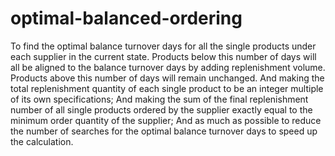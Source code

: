 # optimal-balanced-ordering

To find the optimal balance turnover days for all the single products under each supplier in the current state. Products below this number of days will all be aligned to the balance turnover days by adding replenishment volume. Products above this number of days will remain unchanged. And making the total replenishment quantity of each single product to be an integer multiple of its own specifications; And making the sum of the final replenishment number of all single products ordered by the supplier exactly equal to the minimum order quantity of the supplier; And as much as possible to reduce the number of searches for the optimal balance turnover days to speed up the calculation.
